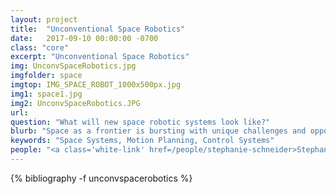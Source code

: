 ```yaml
---
layout: project
title:  "Unconventional Space Robotics"
date:   2017-09-10 00:00:00 -0700
class: "core"
excerpt: "Unconventional Space Robotics"
img: UnconvSpaceRobotics.jpg
imgfolder: space
imgtop: IMG_SPACE_ROBOT_1000x500px.jpg
img1: space1.jpg
img2: UnconvSpaceRobotics.JPG
url: 
question: "What will new space robotic systems look like?"
blurb: "Space as a frontier is bursting with unique challenges and opportunities, for mankind and especially for roboticists. Novel technologies are required to engage the harsh realities of space and further space science, exploration, and development. Among other projects, the lab focuses on: (1) small assistive free-flying robots, such as the Astrobee robots soon to be operational on the International Space Station, (2) space robot manipulator systems, for on-orbit tasks such as satellite servicing and debris removal, (3) hopping rovers (e.g. Hedgehog) for efficient mobility on small Solar System bodies with extremely low gravity, such as asteroids and comets, (4) gecko-inspired adhesive grippers, a novel space-qualified technology for grasping surfaces, enabling robust capture and manipulation even of large, tumbling objects, (5) multi-agent, modular robots for collaborative, multi-modal mobility (e.g., flying, swimming, rolling) on bodies such as Titan having an atmosphere."
keywords: "Space Systems, Motion Planning, Control Systems"
people: "<a class='white-link' href=/people/stephanie-schneider>Stephanie Schneider</a>, <a class='white-link' href=/people/andrew-bylard>Andrew Bylard</a>"
---
```


<div class="project_bib">
{% bibliography -f unconvspacerobotics %}
</div>
